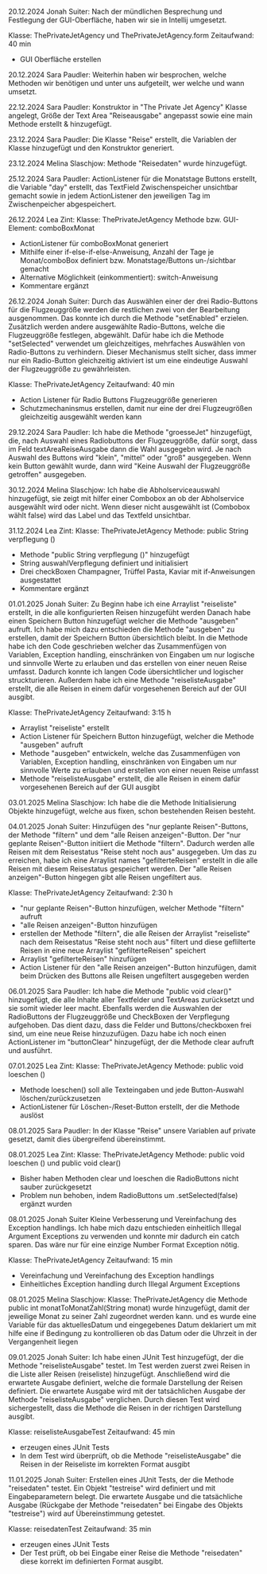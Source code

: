 20.12.2024 Jonah Suiter:
Nach der mündlichen Besprechung und Festlegung der GUI-Oberfläche, haben wir sie in Intellij umgesetzt.

Klasse: ThePrivateJetAgency und ThePrivateJetAgency.form
Zeitaufwand: 40 min
- GUI Oberfläche erstellen


20.12.2024 Sara Paudler:
Weiterhin haben wir besprochen, welche Methoden wir benötigen und unter uns aufgeteilt, wer welche und wann umsetzt.
 
22.12.2024 Sara Paudler:
Konstruktor in "The Private Jet Agency" Klasse angelegt, Größe der Text Area "Reiseausgabe" angepasst sowie eine main Methode erstellt & hinzugefügt.

23.12.2024 Sara Paudler:
Die Klasse "Reise" erstellt, die Variablen der Klasse hinzugefügt und den Konstruktor generiert.

23.12.2024 Melina Slaschjow:
Methode "Reisedaten" wurde hinzugefügt.

25.12.2024 Sara Paudler:
ActionListener für die Monatstage Buttons erstellt, die Variable "day" erstellt, das TextField Zwischenspeicher unsichtbar gemacht sowie in jedem ActionListener den jeweiligen Tag im Zwischenpeicher abgespeichert.

26.12.2024 Lea Zint:
Klasse: ThePrivateJetAgency
Methode bzw. GUI-Element: comboBoxMonat
- ActionListener für comboBoxMonat generiert
- Mithilfe einer if-else-if-else-Anweisung, Anzahl der Tage je Monat/comboBox definiert bzw. Monatstage/Buttons un-/sichtbar gemacht
- Alternative Möglichkeit (einkommentiert): switch-Anweisung
- Kommentare ergänzt

26.12.2024 Jonah Suiter:
Durch das Auswählen einer der drei Radio-Buttons für die Flugzeuggröße werden die restlichen zwei von der Bearbeitung ausgenommen. Das konnte ich durch die Methode "setEnabled" erzielen. Zusätzlich werden andere ausgewählte Radio-Buttons, welche die Flugzeuggröße festlegen, abgewählt. Dafür habe ich die Methode "setSelected" verwendet um gleichzeitiges, mehrfaches Auswählen von Radio-Buttons zu verhindern. Dieser Mechanismus stellt sicher, dass immer nur ein Radio-Button gleichzeitig aktiviert ist um eine eindeutige Auswahl der Flugzeuggröße zu gewährleisten.

Klasse: ThePrivateJetAgency
Zeitaufwand: 40 min
- Action Listener für Radio Buttons Flugzeuggröße generieren
- Schutzmechaninsmus erstellen, damit nur eine der drei Flugzeugrößen gleichzeitig ausgewählt werden kann


29.12.2024 Sara Paudler:
Ich habe die Methode "groesseJet" hinzugefügt, die, nach Auswahl eines Radiobuttons der Flugzeuggröße, dafür sorgt, dass im Feld textAreaReiseAusgabe dann die Wahl ausgegebn wird. Je nach Auswahl des Buttons wird "klein", "mittel" oder "groß" ausgegeben. Wenn kein Button gewählt wurde, dann wird "Keine Auswahl der Flugzeuggröße getroffen" ausgegeben.

30.12.2024 Melina Slaschjow:
Ich habe die Abholserviceauswahl hinzugefügt, sie zeigt mit hilfer einer Combobox an ob der Abholservice ausgewählt wird oder nicht. Wenn dieser nicht ausgewählt ist (Combobox wählt false) wird das Label und das Textfeld unsichtbar.

31.12.2024 Lea Zint:
Klasse: ThePrivateJetAgency
Methode: public String verpflegung ()
- Methode "public String verpflegung ()" hinzugefügt
- String auswahlVerpflegung definiert und initialisiert
- Drei checkBoxen Champagner, Trüffel Pasta, Kaviar mit if-Anweisungen ausgestattet
- Kommentare ergänzt

01.01.2025 Jonah Suiter:
Zu Beginn habe ich eine Arraylist "reiseliste" erstellt, in die alle konfigurierten Reisen hinzugefüht werden
Danach habe einen Speichern Button hinzugefügt welcher die Methode "ausgeben" aufruft.
Ich habe mich dazu entschieden die Methode "ausgeben" zu erstellen, damit der Speichern Button übersichtlich bleibt. In die Methode habe ich den Code geschrieben welcher das Zusammenfügen von Variablen, Exception handling, einschränken von Eingaben um nur logische und sinnvolle Werte zu erlauben und das erstellen von einer neuen Reise umfasst. Dadurch konnte ich langen Code übersichtlicher und logischer struckturieren. Außerdem habe ich eine Methode "reiselisteAusgabe" erstellt, die alle Reisen in einem dafür vorgesehenen Bereich auf der GUI ausgibt.

Klasse: ThePrivateJetAgency
Zeitaufwand: 3:15 h
- Arraylist "reiseliste" erstellt
- Action Listener für Speichern Button hinzugefügt, welcher die Methode "ausgeben" aufruft
- Methode "ausgeben" entwickeln, welche das Zusammenfügen von Variablen, Exception handling, einschränken von Eingaben um nur sinnvolle Werte zu erlauben und erstellen von einer neuen Reise umfasst
- Methode "reiselisteAusgabe" erstellt, die alle Reisen in einem dafür vorgesehenen Bereich auf der GUI ausgibt


03.01.2025 Melina Slaschjow:
Ich habe die die Methode Initialisierung Objekte hinzugefügt, welche aus fixen, schon bestehenden Reisen besteht.

04.01.2025 Jonah Suiter:
Hinzufügen des "nur geplante Reisen"-Buttons, der Methode "filtern" und dem "alle Reisen anzeigen"-Button. Der "nur geplante Reisen"-Button initiiert die Methode "filtern". Dadurch werden alle Reisen mit dem Reisestatus "Reise steht noch aus" ausgegeben. Um das zu erreichen, habe ich eine Arraylist names "gefilterteReisen" erstellt in die alle Reisen mit diesem Reisestatus gespeichert werden. Der "alle Reisen anzeigen"-Button hingegen gibt alle Reisen ungefiltert aus.

Klasse: ThePrivateJetAgency
Zeitaufwand: 2:30 h
- "nur geplante Reisen"-Button hinzufügen, welcher Methode "filtern" aufruft
- "alle Reisen anzeigen"-Button hinzufügen
- erstellen der Methode "filtern", die alle Reisen der Arraylist "reiseliste" nach dem Reisestatus "Reise steht noch aus" filtert und diese geflilterte Reisen in eine neue Arraylist "gefilterteReisen" speichert
- Arraylist "gefilterteReisen" hinzufügen
- Action Listener für den "alle Reisen anzeigen"-Button hinzufügen, damit beim Drücken des Buttons alle Reisen ungefiltert ausgegeben werden


06.01.2025 Sara Paudler:
Ich habe die Methode "public void clear()" hinzugefügt, die alle Inhalte aller Textfelder und TextAreas zurücksetzt und sie somit wieder leer macht. Ebenfalls werden die Auswahlen der RadioButtons der Flugzeuggröße und CheckBoxen der Verpflegung aufgehoben. Das dient dazu, dass die Felder und Buttons/checkboxen frei sind, um eine neue Reise hinzuzufügen. Dazu habe ich noch einen ActionListener im "buttonClear" hinzugefügt, der die Methode clear aufruft und ausführt. 

07.01.2025 Lea Zint:
Klasse: ThePrivateJetAgency
Methode: public void loeschen ()
- Methode loeschen() soll alle Texteingaben und jede Button-Auswahl löschen/zurückzusetzen
- ActionListener für Löschen-/Reset-Button erstellt, der die Methode auslöst

08.01.2025 Sara Paudler:
In der Klasse "Reise" unsere Variablen auf private gesetzt, damit dies übergreifend übereinstimmt.

08.01.2025 Lea Zint:
Klasse: ThePrivateJetAgency
Methode: public void loeschen () und public void clear()
- Bisher haben Methoden clear und loeschen die RadioButtons nicht sauber zurückgesetzt
- Problem nun behoben, indem RadioButtons um .setSelected(false) ergänzt wurden

08.01.2025 Jonah Suiter
Kleine Verbesserung und Vereinfachung des Exception handlings. Ich habe mich dazu entschieden einheitlich Illegal Argument Exceptions zu verwenden und konnte mir dadurch ein catch sparen. Das wäre nur für eine einzige Number Format Exception nötig.

Klasse: ThePrivateJetAgency
Zeitaufwand: 15 min
- Vereinfachung und Vereinfachung des Exception handlings
- Einheitliches Exception handling durch Illegal Argument Exceptions

08.01.2025 Melina Slaschjow:
Klasse: ThePrivateJetAgency
die Methode public int monatToMonatZahl(String monat) wurde hinzugefügt, damit der jeweilige Monat zu seiner Zahl zugeordnet werden kann. 
und es wurde eine Variable für das aktuellesDatum und eingegebenes Datum deklariert um mit hilfe eine if Bedingung zu kontrollieren ob das Datum oder die Uhrzeit in der Vergangenheit liegen  

09.01.2025 Jonah Suiter:
Ich habe einen JUnit Test hinzugefügt, der die Methode "reiselisteAusgabe" testet. Im Test werden zuerst zwei Reisen in die Liste aller Reisen (reiseliste) hinzugefügt. Anschließend wird die erwartete Ausgabe definiert, welche die formale Darstellung der Reisen definiert. Die erwartete Ausgabe wird mit der tatsächlichen Ausgabe der Methode "reiselisteAusgabe" verglichen. Durch diesen Test wird sichergestellt, dass die Methode die Reisen in der richtigen Darstellung ausgibt.

Klasse: reiselisteAusgabeTest
Zeitaufwand: 45 min
- erzeugen eines JUnit Tests
- In dem Test wird überprüft, ob die Methode "reiselisteAusgabe" die Reisen in der Reiseliste im korrekten Format ausgibt

11.01.2025 Jonah Suiter:
Erstellen eines JUnit Tests, der die Methode "reisedaten" testet. Ein Objekt "testreise" wird definiert und mit Eingabeparametern belegt. Die erwartete Ausgabe und die tatsächliche Ausgabe (Rückgabe der Methode "reisedaten" bei Eingabe des Objekts "testreise") wird auf Übereinstimmung getestet.

Klasse: reisedatenTest
Zeitaufwand: 35 min
- erzeugen eines JUnit Tests
- Der Test prüft, ob bei Eingabe einer Reise die Methode "reisedaten" diese korrekt im definierten Format ausgibt.
